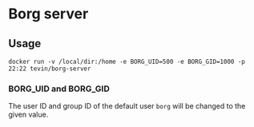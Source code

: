 # Borg server

## Usage

`docker run -v /local/dir:/home -e BORG_UID=500 -e BORG_GID=1000 -p 22:22 tevin/borg-server`


### BORG_UID and BORG_GID

The user ID and group ID of the default user `borg` will be changed to the given value.

